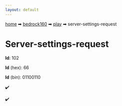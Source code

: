 ```yaml
---
layout: default
---
```


[home](/) ➡ [bedrock160](/protocol/bedrock160) ➡ [play](/protocol/bedrock160/play) ➡ server-settings-request

# Server-settings-request

**Id**: 102

**Id** (hex): 66

**Id** (bin): 01100110

✔️

✔️

